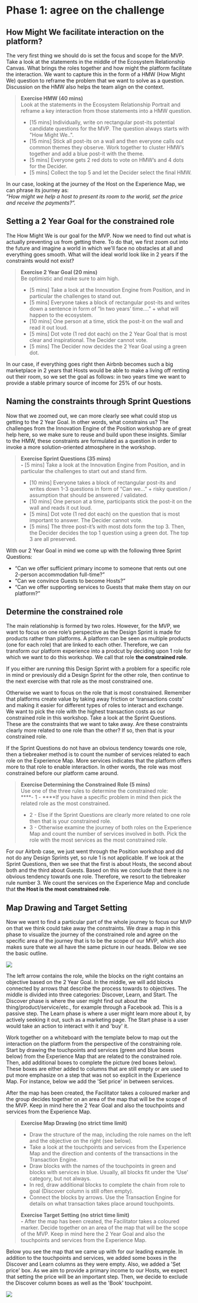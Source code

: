 # Phase 1: agree on the challenge

## How Might We facilitate interaction on the platform?

The very first thing we should do is set the focus and scope for the MVP. Take a look at the statements in the middle of the Ecosystem Relationship Canvas. What brings the roles together and how might the platform facilitate the interaction. We want to capture this in the form of a HMW \(How Might We\) question to reframe the problem that we want to solve as a question. Discussion on the HMW also helps the team align on the context.

> **Exercise HMW \(40 mins\)**  
> Look at the statements in the Ecosystem Relationship Portrait and reframe a key interaction from those statements into a HMW question.   
> - \[15 mins\] Individually, write on rectangular post-its potential candidate questions for the MVP. The question always starts with "How Might We..".  
> - \[15 mins\] Stick all post-its on a wall and then everyone calls out common themes they observe. Work together to cluster HMW’s together and add a blue post-it with the theme.   
> - \[5 mins\] Everyone gets 2 red dots to vote on HMW’s and 4 dots for the Decider.   
> - \[5 mins\] Collect the top 5 and let the Decider select the final HMW.

In our case, looking at the journey of the Host on the Experience Map, we can phrase its journey as:   
_“How might we help a host to present its room to the world, set the price and receive the payments?”._

## Setting a 2 Year Goal for the constrained role

The How Might We is our goal for the MVP. Now we need to find out what is actually preventing us from getting there. To do that, we first zoom out into the future and imagine a world in which we'll face no obstacles at all and everything goes smooth. What will the ideal world look like in 2 years if the constraints would not exist? 

> **Exercise 2 Year Goal \(20 mins\)**  
> Be optimistic and make sure to aim high.   
> - \[5 mins\] Take a look at the Innovation Engine from Position, and in particular the challenges to stand out.   
> - \[5 mins\] Everyone takes a block of rectangular post-its and writes down a sentence in form of “In two years’ time….” + what will happen to the ecosystem.   
> - \[10 mins\] One person at a time, stick the post-it on the wall and read it out loud.   
> - \[5 mins\] Dot vote \(1 red dot each\) on the 2 Year Goal that is most clear and inspirational. The Decider cannot vote.   
> - \[5 mins\] The Decider now decides the 2 Year Goal using a green dot.

In our case, if everything goes right then Airbnb becomes such a big marketplace in 2 years that Hosts would be able to make a living off renting out their room, so we set the goal as follows: in two years time we want to provide a stable primary source of income for 25% of our hosts.

## Naming the constraints through Sprint Questions

Now that we zoomed out, we can more clearly see what could stop us getting to the 2 Year Goal. In other words, what constrains us? The challenges from the Innovation Engine of the Position workshop are of great help here, so we make sure to reuse and build upon these insights. Similar to the HMW, these constraints are formulated as a question in order to invoke a more solution-oriented atmosphere in the workshop.

> **Exercise Sprint Questions \(35 mins\)  
> -** \[5 mins\] Take a look at the Innovation Engine from Position, and in particular the challenges to start out and stand firm.­  
> - \[10 mins\] Everyone takes a block of rectangular post-its and writes down 1-3 questions  in form of “Can we...” + risky question / assumption that should be answered / validated.  
> - \[10 mins\] One person at a time, participants stick the post-it on the wall and reads it out loud.  
> - \[5 mins\] Dot vote \(1 red dot each\) on the question that is most important to answer. The Decider cannot vote.   
> - \[5 mins\] The three post-it’s with most dots form the top 3. Then, the Decider decides the top 1 question using a green dot. The top 3 are all preserved.

With our 2 Year Goal in mind we come up with the following three Sprint Questions:

* “Can we offer sufficient primary income to someone that rents out one 2-person accommodation full-time?” 
* “Can we convince Guests to become Hosts?” 
* “Can we offer supporting services to Guests that make them stay on our platform?”

## Determine the constrained role 

The main relationship is formed by two roles. However, for the MVP, we want to focus on one role’s perspective as the Design Sprint is made for products rather than platforms. A platform can be seen as multiple products \(one for each role\) that are linked to each other. Therefore, we can transform our platform experience into a prodcut by deciding upon 1 role for which we want to do this workshop. We call that role **the constrained role**.

If you either are running this Design Sprint with a problem for a specific role in mind or previously did a Design Sprint for the other role, then continue to the next exercise with that role as the most constrained one. 

Otherwise we want to focus on the role that is most constrained. Remember that platforms create value by taking away friction or 'transactions costs' and making it easier for different types of roles to interact and exchange. We want to pick the role with the highest transaction costs as our constrained role in this workshop. Take a look at the Sprint Questions. These are the constraints that we want to take away. Are these constraints clearly more related to one role than the other? If so, then that is your constrained role.

If the Sprint Questions do not have an obvious tendency towards one role, then a tiebreaker method is to count the number of services related to each role on the Experience Map. More services indicates that the platform offers more to that role to enable interaction. In other words, the role was most constrained before our platform came around. 

> **Exercise Determining the Constrained Role \(5 mins\)**  
> Use one of the three rules to determine the constrained role:  
> ****- 1 - ****If you have a specific problem in mind then pick the related role as the most constrained.   
> - 2 - Else if the Sprint Questions are clearly more related to one role then that is your constrained role.   
> - 3 - Otherwise examine the journey of both roles on the Experience Map and count the number of services involved in both. Pick the role with the most services as the most constrained role.

For our Airbnb case, we just went through the Position workshop and did not do any Design Sprints yet, so rule 1 is not applicable. If we look at the Sprint Questions, then we see that the first is about Hosts, the second about both and the third about Guests. Based on this we conclude that there is no obvious tendency towards one role. Therefore, we resort to the tiebreaker rule number 3. We count the services on the Experience Map and conclude that **the Host is the most constrained role**. 

## Map Drawing and Target Setting

Now we want to find a particular part of the whole journey to focus our MVP on that we think could take away the constraints. We draw a map in this phase to visualize the journey of the constrained role and agree on the specific area of the journey that is to be the scope of our MVP, which also makes sure thate we all have the same picture in our heads. Below we see the basic outline.

![](../.gitbook/assets/image%20%2811%29.png)

The left arrow contains the role, while the blocks on the right contains an objective based on the 2 Year Goal. In the middle, we will add blocks connected by arrows that describe the process towards to objectives. The middle is divided into three categories: Discover, Learn, and Start. The Discover phase is where the user might find out about the thing/product/service/etc., for example through a Facebook ad. This is a passive step. The Learn phase is where a user might learn more about it, by actively seeking it out, such as a marketing page. The Start phase is a user would take an action to interact with it and 'buy' it.

Work together on a whiteboard with the template below to map out the interaction on the platform from the perspective of the constraining role. Start by drawing the touchpoints and services \(green and blue boxes below\) from the Experience Map that are related to the constrained role. Then, add additional boxes to complete the picture \(red boxes below\). These boxes are either added to columns that are still empty or are used to put more emphasize on a step that was not so explicit in the Experience Map. For instance, below we add the 'Set price' in between services.

After the map has been created, the Facilitator takes a coloured marker and the group decides together on an area of the map that will be the scope of the MVP. Keep in mind here the 2 Year Goal and also the touchpoints and services from the Experience Map.

> **Exercise Map Drawing \(no strict time limit\)**  
> - Draw the structure of the map, including the role names on the left and the objective on the right \(see below\).   
> - Take a look at the touchpoints and services from the Experience Map and the direction and contents of the transactions in the Transaction Engine.   
> - Draw blocks with the names of the touchpoints in green and blocks with services in blue. Usually, all blocks fit under the ‘Use’ category, but not always.   
> - In red, draw additional blocks to complete the chain from role to goal \(Discover column is still often empty\).   
> - Connect the blocks by arrows. Use the Transaction Engine for details on what transaction takes place around touchpoints.
>
> **Exercise Target Setting \(no strict time limit\)  
> -** After the map has been created, the Facilitator takes a coloured marker. Decide together on an area of the map that will be the scope of the MVP. Keep in mind here the 2 Year Goal and also the touchpoints and services from the Experience Map.

Below you see the map that we came up with for our leading example. In addition to the touchpoints and services, we added some boxes in the Discover and Learn columns as they were empty. Also, we added a 'Set price' box. As we aim to provide a primary income to our Hosts, we expect that setting the price will be an important step. Then, we decide to exclude the Discover column boxes as well as the 'Book' touchpoint.

![](../.gitbook/assets/image%20%282%29.png)

## 



